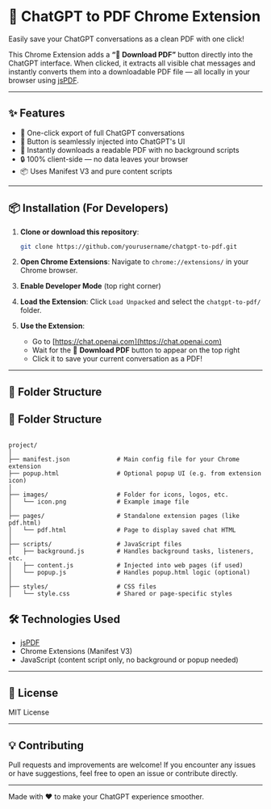 # 📄 ChatGPT to PDF Chrome Extension

Easily save your ChatGPT conversations as a clean PDF with one click!

This Chrome Extension adds a **“📄 Download PDF”** button directly into the ChatGPT interface. When clicked, it extracts all visible chat messages and instantly converts them into a downloadable PDF file — all locally in your browser using [jsPDF](https://github.com/parallax/jsPDF).

---

## ✨ Features

- 🚀 One-click export of full ChatGPT conversations
- 🧩 Button is seamlessly injected into ChatGPT's UI
- 💾 Instantly downloads a readable PDF with no background scripts
- 🔒 100% client-side — no data leaves your browser
- 📦 Uses Manifest V3 and pure content scripts

---

## 📦 Installation (For Developers)

1. **Clone or download this repository**:

   ```bash
   git clone https://github.com/yourusername/chatgpt-to-pdf.git
   ```

2. **Open Chrome Extensions**:
   Navigate to `chrome://extensions/` in your Chrome browser.

3. **Enable Developer Mode** (top right corner)

4. **Load the Extension**:
   Click `Load Unpacked` and select the `chatgpt-to-pdf/` folder.

5. **Use the Extension**:
   - Go to [https://chat.openai.com](https://chat.openai.com)
   - Wait for the 📄 **Download PDF** button to appear on the top right
   - Click it to save your current conversation as a PDF!

---

## 📁 Folder Structure
## 📁 Folder Structure
```

project/
│
├── manifest.json             # Main config file for your Chrome extension
├── popup.html                # Optional popup UI (e.g. from extension icon)
│
├── images/                   # Folder for icons, logos, etc.
│   └── icon.png              # Example image file
│
├── pages/                    # Standalone extension pages (like pdf.html)
│   └── pdf.html              # Page to display saved chat HTML
│
├── scripts/                  # JavaScript files
│   ├── background.js         # Handles background tasks, listeners, etc.
│   ├── content.js            # Injected into web pages (if used)
│   └── popup.js              # Handles popup.html logic (optional)
│
├── styles/                   # CSS files
│   └── style.css             # Shared or page-specific styles
```

## 🛠 Technologies Used

- [jsPDF](https://github.com/parallax/jsPDF)
- Chrome Extensions (Manifest V3)
- JavaScript (content script only, no background or popup needed)

---

## 📄 License

MIT License

---

## 💡 Contributing

Pull requests and improvements are welcome! If you encounter any issues or have suggestions, feel free to open an issue or contribute directly.

---

Made with ❤️ to make your ChatGPT experience smoother.
